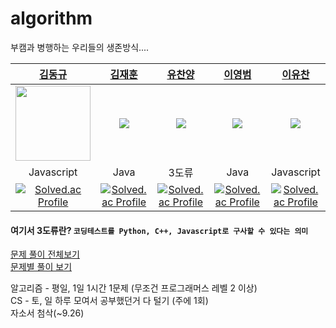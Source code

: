 # algorithm

부캠과 병행하는 우리들의 생존방식....  

|[김동규](https://github.com/Donggggg)|[김재훈](https://github.com/zaehuun)|[유찬양](https://github.com/ChanYangYu)|[이영범](https://github.com/Dev-Beom)|[이유찬](https://github.com/yuchanleeme)|
|:-:|:-:|:-:|:-:|:-:|
|<img src="https://avatars.githubusercontent.com/u/54929514?s=120&v=4"  width="120" height="120">|![](https://avatars.githubusercontent.com/u/51132077?s=120&v=4)|![](https://avatars.githubusercontent.com/u/55623688?s=120&v=4)|![](https://avatars.githubusercontent.com/u/66074802?s=120&v=4)|![](https://avatars.githubusercontent.com/u/48426909?s=120&v=4)|
|Javascript|Java|3도류|Java|Javascript|
|[![Solved.ac Profile](http://mazassumnida.wtf/api/v2/generate_badge?boj=ptsaturn68)](https://solved.ac/ptsaturn68/)|[![Solved.ac Profile](http://mazassumnida.wtf/api/v2/generate_badge?boj=jdrjk0000)](https://solved.ac/jdrjk0000/)|[![Solved.ac Profile](http://mazassumnida.wtf/api/v2/generate_badge?boj=clsrnthd1)](https://solved.ac/clsrnthd1/)|[![Solved.ac Profile](http://mazassumnida.wtf/api/v2/generate_badge?boj=dudqja8847)](https://solved.ac/dudqja8847/)|[![Solved.ac Profile](http://mazassumnida.wtf/api/v2/generate_badge?boj=aigorithm)](https://solved.ac/aigorithm/)|

#### 여기서 3도류란? `코딩테스트를 Python, C++, Javascript로 구사할 수 있다는 의미`

[문제 풀이 전체보기](https://github.com/soongding/algorithm/issues)  
[문제별 풀이 보기](https://github.com/soongding/algorithm/milestones)  

알고리즘 - 평일, 1일 1시간 1문제 (무조건 프로그래머스 레벨 2 이상)  
CS - 토, 일 하루 모여서 공부했던거 다 털기 (주에 1회)  
자소서 첨삭(~9.26)  
